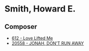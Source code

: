 # Smith, Howard E.

## Composer

- [612 - Love Lifted Me](/hymns/612.md)
- [20558 - JONAH, DON'T RUN AWAY](/hymns/20558.md)


